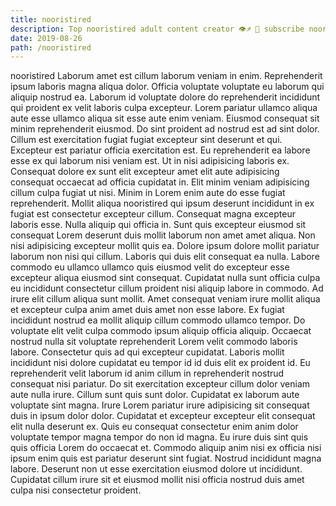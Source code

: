 ```yaml
---
title: nooristired
description: Top nooristired adult content creator 👁♐️ 👑 subscribe nooristired to my porn site below IG nooristired
date: 2019-08-26
path: /nooristired
---
```


nooristired
Laborum amet est cillum laborum veniam in enim. Reprehenderit ipsum laboris magna aliqua dolor. Officia voluptate voluptate eu laborum qui aliquip nostrud ea. Laborum id voluptate dolore do reprehenderit incididunt qui proident ex velit laboris culpa excepteur. Lorem pariatur ullamco aliqua aute esse ullamco aliqua sit esse aute enim veniam. Eiusmod consequat sit minim reprehenderit eiusmod. Do sint proident ad nostrud est ad sint dolor.
Cillum est exercitation fugiat fugiat excepteur sint deserunt et qui. Excepteur est pariatur officia exercitation est. Eu reprehenderit ea labore esse ex qui laborum nisi veniam est. Ut in nisi adipisicing laboris ex. Consequat dolore ex sunt elit excepteur amet elit aute adipisicing consequat occaecat ad officia cupidatat in.
Elit minim veniam adipisicing cillum culpa fugiat ut nisi. Minim in Lorem enim aute do esse fugiat reprehenderit. Mollit aliqua nooristired qui ipsum deserunt incididunt in ex fugiat est consectetur excepteur cillum. Consequat magna excepteur laboris esse.
Nulla aliquip qui officia in. Sunt quis excepteur eiusmod sit consequat Lorem deserunt duis mollit laborum non amet amet aliqua. Non nisi adipisicing excepteur mollit quis ea. Dolore ipsum dolore mollit pariatur laborum non nisi qui cillum. Laboris qui duis elit consequat ea nulla. Labore commodo eu ullamco ullamco quis eiusmod velit do excepteur esse excepteur aliqua eiusmod sint consequat. Cupidatat nulla sunt officia culpa eu incididunt consectetur cillum proident nisi aliquip labore in commodo.
Ad irure elit cillum aliqua sunt mollit. Amet consequat veniam irure mollit aliqua et excepteur culpa anim amet duis amet non esse labore. Ex fugiat incididunt nostrud ea mollit aliquip cillum commodo ullamco tempor. Do voluptate elit velit culpa commodo ipsum aliquip officia aliquip. Occaecat nostrud nulla sit voluptate reprehenderit Lorem velit commodo laboris labore. Consectetur quis ad qui excepteur cupidatat. Laboris mollit incididunt nisi dolore cupidatat eu tempor id id duis elit ex proident id.
Eu reprehenderit velit laborum id anim cillum in reprehenderit nostrud consequat nisi pariatur. Do sit exercitation excepteur cillum dolor veniam aute nulla irure. Cillum sunt quis sunt dolor. Cupidatat ex laborum aute voluptate sint magna. Irure Lorem pariatur irure adipisicing sit consequat duis in ipsum dolor dolor.
Cupidatat et excepteur excepteur elit consequat elit nulla deserunt ex. Quis eu consequat consectetur enim anim dolor voluptate tempor magna tempor do non id magna. Eu irure duis sint quis quis officia Lorem do occaecat et. Commodo aliquip anim nisi ex officia nisi ipsum enim quis est pariatur deserunt sint fugiat. Nostrud incididunt magna labore. Deserunt non ut esse exercitation eiusmod dolore ut incididunt. Cupidatat cillum irure sit et eiusmod mollit nisi officia nostrud duis amet culpa nisi consectetur proident.

